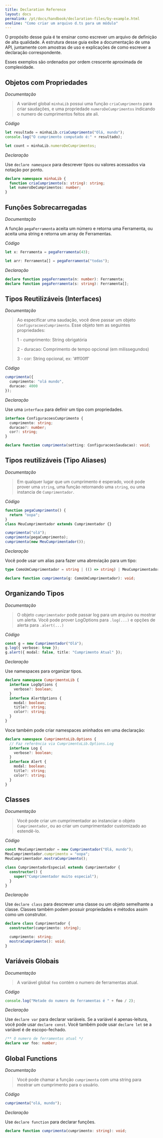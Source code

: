 ```yaml
---
title: Declaration Reference
layout: docs
permalink: /pt/docs/handbook/declaration-files/by-example.html
oneline: "Como criar um arquivo d.ts para um módulo"
---
```


O propósito desse guia é te ensinar como escrever um arquivo de definição de alta qualidade.
A estrutura desse guia exibe a documentação de uma API, juntamente com amostras de uso e explicações de como escrever a declaração correspondente.

Esses exemplos são ordenados por ordem crescente aproximada de complexidade.

## Objetos com Propriedades

_Documentação_

> A variável global `minhaLib` possui uma função `criaCumprimento` para criar saudações,
> e uma propriedade `numeroDeCumprimentos` indicando o numero de cumprimentos feitos ate ali.

_Código_

```ts
let resultado = minhaLib.criaCumprimento("Olá, mundo");
console.log("O cumprimento computado é:" + resultado);

let count = minhaLib.numeroDeCumprimentos;
```

_Declaração_

Use `declare namespace` para descrever tipos ou valores acessados via notação por ponto.

```ts
declare namespace minhaLib {
  function criaCumprimento(s: string): string;
  let numeroDeCumprimentos: number;
}
```

## Funções Sobrecarregadas

_Documentação_

A função `pegaFerramenta` aceita um número e retorna uma Ferramenta, ou aceita uma string e retorna um array de Ferramentas.

_Código_

```ts
let x: Ferramenta = pegaFerramenta(43);

let arr: Ferramenta[] = pegaFerramenta("todas");
```

_Declaração_

```ts
declare function pegaFerramenta(n: number): Ferramenta;
declare function pegaFerramenta(s: string): Ferramenta[];
```

## Tipos Reutilizáveis (Interfaces)

_Documentação_

> Ao especificar uma saudação, você deve passar um objeto `ConfiguracoesCumprimento`.
> Esse objeto tem as seguintes propriedades: 
>
> 1 - cumprimento: String obrigatória
>
> 2 - duracao: Comprimento de tempo opcional (em milissegundos)
>
> 3 - cor: String opcional, ex: '#ff00ff'

_Código_

```ts
cumprimenta({
  cumprimento: "olá mundo",
  duracao: 4000
});
```

_Declaração_

Use uma `interface` para definir um tipo com propriedades.

```ts
interface ConfiguracoesCumprimento {
  cumprimento: string;
  duracao?: number;
  cor?: string;
}

declare function cumprimenta(setting: ConfiguracoesSaudacao): void;
```

## Tipos reutilizáveis (Tipo Aliases)

_Documentação_

> Em qualquer lugar que um cumprimento é esperado, você pode prover uma `string`, uma função retornando uma `string`, ou uma instancia de `Cumprimentador`.

_Código_

```ts
function pegaCumprimento() {
  return "oopa";
}
class MeuCumprimentador extends Cumprimentador {}

cumprimenta("olá");
cumprimenta(pegaCumprimento);
cumprimenta(new MeuCumprimentador());
```

_Declaração_

Você pode usar um alias para fazer uma abreviação para um tipo:

```ts
type ComoUmCumprimentador = string | (() => string) | MeuCumprimentador;

declare function cumprimenta(g: ComoUmCumprimentador): void;
```

## Organizando Tipos

_Documentação_

> O objeto `cumprimentador` pode passar log para um arquivo ou mostrar um alerta.
> Você pode prover LogOptions para `.log(...)` e opções de alerta para `.alert(...)`

_Código_

```ts
const g = new Cumprimentador("Olá");
g.log({ verbose: true });
g.alert({ modal: false, title: "Cumprimento Atual" });
```

_Declaração_

Use namespaces para organizar tipos.

```ts
declare namespace CumprimentoLib {
  interface LogOptions {
    verbose?: boolean;
  }
  interface AlertOptions {
    modal: boolean;
    title?: string;
    color?: string;
  }
}
```

Voce também pode criar namespaces aninhados em uma declaração:

```ts
declare namespace CumprimentoLib.Options {
  // Faz referência via CumprimentoLib.Options.Log
  interface Log {
    verbose?: boolean;
  }
  interface Alert {
    modal: boolean;
    title?: string;
    color?: string;
  }
}
```

## Classes

_Documentação_

> Você pode criar um cumprimentador ao instanciar o objeto `Cumprimentador`, ou ao criar um cumprimentador customizado ao estendê-lo.

_Código_

```ts
const MeuCumprimentador = new Cumprimentador("Olá, mundo");
MeuCumprimentador.cumprimento = "oopa";
MeuCumprimentador.mostraCumprimento();

class CumprimentadorEspecial extends Cumprimentador {
  constructor() {
    super("Cumprimentador muito especial");
  }
}
```

_Declaração_

Use `declare class` para descrever uma classe ou um objeto semelhante a classe.
Classes também podem possuir propriedades e métodos assim como um construtor.

```ts
declare class Cumprimentador {
  constructor(cumprimento: string);

  cumprimento: string;
  mostraCumprimento(): void;
}
```

## Variáveis Globais

_Documentação_

> A variável global `foo` contém o numero de ferramentas atual. 

_Código_

```ts
console.log("Metade do numero de ferramentas é " + foo / 2);
```

_Declaração_

Use `declare var` para declarar variáveis.
Se a variável é apenas-leitura, você pode usar `declare const`.
Você também pode usar `declare let` se a variável é de escopo-fechado.

```ts
/** O numero de ferramentas atual */
declare var foo: number;
```

## Global Functions

_Documentação_

> Você pode chamar a função `cumprimenta` com uma string para mostrar um cumprimento para o usuário.

_Código_

```ts
cumprimenta("olá, mundo");
```

_Declaração_

Use `declare function` para declarar funções.

```ts
declare function cumprimenta(cumprimento: string): void;
```

